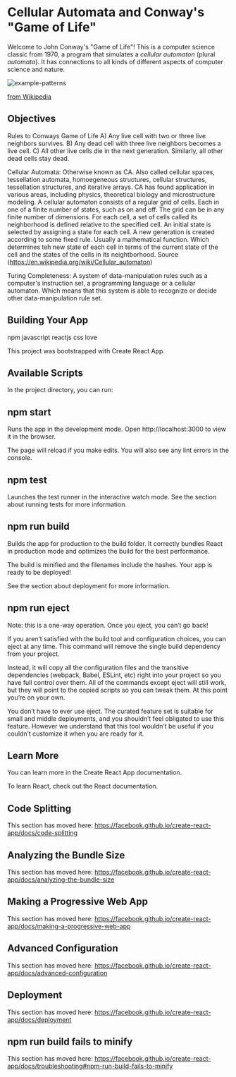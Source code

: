# Cellular Automata and Conway's "Game of Life"

Welcome to John Conway's "Game of Life"! This is a computer science
classic from 1970, a program that simulates a _cellular automaton_
(plural _automata_). It has connections to all kinds of different
aspects of computer science and nature.

![example-patterns](https://media.giphy.com/media/4VVZTvTqzRR0BUwNIH/giphy.gif)

[from Wikipedia](https://en.wikipedia.org/wiki/Conway%27s_Game_of_Life#Examples_of_patterns)

## Objectives

Rules to Conways Game of Life
A) Any live cell with two or three live neighbors survives.
B) Any dead cell with three live neighbors becomes a live cell. C) All other live cells die in the next generation. Similarly, all other dead cells stay dead.

Cellular Automata: Otherwise known as CA. Also called cellular spaces, tessellation automata, homoegeneous structures, cellular structures, tessellation structures, and iterative arrays. CA has found application in various areas, including physics, theoretical biology and microstructure modeling. A cellular automaton consists of a regular grid of cells. Each in one of a finite number of states, such as on and off. The grid can be in any finite number of dimensions. For each cell, a set of cells called its neighborhood is defined relative to the specified cell. An initial state is selected by assigning a state for each cell. A new generation is created according to some fixed rule. Usually a mathematical function. Which determines teh new state of each cell in terms of the current state of the cell and the states of the cells in its neightborhood. Source (https://en.wikipedia.org/wiki/Cellular_automaton)

Turing Completeness: A system of data-manipulation rules such as a computer's instruction set, a programming language or a cellular automaton. Which means that this system is able to recognize or decide other data-manipulation rule set.

## Building Your App

npm javascript reactjs css love

This project was bootstrapped with Create React App.

## Available Scripts

In the project directory, you can run:

## npm start

Runs the app in the development mode.
Open http://localhost:3000 to view it in the browser.

The page will reload if you make edits.
You will also see any lint errors in the console.

## npm test

Launches the test runner in the interactive watch mode.
See the section about running tests for more information.

## npm run build

Builds the app for production to the build folder.
It correctly bundles React in production mode and optimizes the build for the best performance.

The build is minified and the filenames include the hashes.
Your app is ready to be deployed!

See the section about deployment for more information.

## npm run eject

Note: this is a one-way operation. Once you eject, you can’t go back!

If you aren’t satisfied with the build tool and configuration choices, you can eject at any time. This command will remove the single build dependency from your project.

Instead, it will copy all the configuration files and the transitive dependencies (webpack, Babel, ESLint, etc) right into your project so you have full control over them. All of the commands except eject will still work, but they will point to the copied scripts so you can tweak them. At this point you’re on your own.

You don’t have to ever use eject. The curated feature set is suitable for small and middle deployments, and you shouldn’t feel obligated to use this feature. However we understand that this tool wouldn’t be useful if you couldn’t customize it when you are ready for it.

## Learn More

You can learn more in the Create React App documentation.

To learn React, check out the React documentation.

## Code Splitting

This section has moved here: https://facebook.github.io/create-react-app/docs/code-splitting

## Analyzing the Bundle Size

This section has moved here: https://facebook.github.io/create-react-app/docs/analyzing-the-bundle-size

## Making a Progressive Web App

This section has moved here: https://facebook.github.io/create-react-app/docs/making-a-progressive-web-app

## Advanced Configuration

This section has moved here: https://facebook.github.io/create-react-app/docs/advanced-configuration

## Deployment

This section has moved here: https://facebook.github.io/create-react-app/docs/deployment

## npm run build fails to minify

This section has moved here: https://facebook.github.io/create-react-app/docs/troubleshooting#npm-run-build-fails-to-minify
